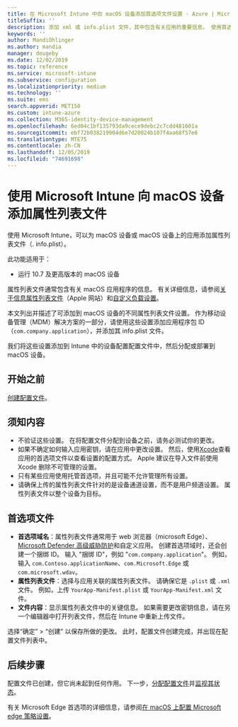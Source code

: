 ```yaml
---
title: 在 Microsoft Intune 中向 macOS 设备添加首选项文件设置 - Azure | Microsoft Docs
titleSuffix: ''
description: 添加 xml 或 info.plist 文件，其中包含有关应用的重要信息。 使用首选项文件设备配置配置文件更改属性列表文件中的密钥信息，并将其分配给 macOS 设备。
keywords: ''
author: MandiOhlinger
ms.author: mandia
manager: dougeby
ms.date: 12/02/2019
ms.topic: reference
ms.service: microsoft-intune
ms.subservice: configuration
ms.localizationpriority: medium
ms.technology: ''
ms.suite: ems
search.appverid: MET150
ms.custom: intune-azure
ms.collection: M365-identity-device-management
ms.openlocfilehash: 6ed04c1bf135793da9cece9debc2c7cdd481601a
ms.sourcegitcommit: ebf72b038219904d6e7d20024b107f4aa68f57e6
ms.translationtype: MTE75
ms.contentlocale: zh-CN
ms.lasthandoff: 12/05/2019
ms.locfileid: "74691698"
---
```

# <a name="add-a-property-list-file-to-macos-devices-using-microsoft-intune"></a>使用 Microsoft Intune 向 macOS 设备添加属性列表文件

使用 Microsoft Intune，可以为 macOS 设备或 macOS 设备上的应用添加属性列表文件（. info.plist）。

此功能适用于：

- 运行 10.7 及更高版本的 macOS 设备

属性列表文件通常包含有关 macOS 应用程序的信息。 有关详细信息，请参阅[关于信息属性列表文件](https://developer.apple.com/library/archive/documentation/General/Reference/InfoPlistKeyReference/Articles/AboutInformationPropertyListFiles.html)（Apple 网站）和[自定义负载设置](https://support.apple.com/guide/mdm/custom-mdm9abbdbe7/1/web/1)。

本文列出并描述了可添加到 macOS 设备的不同属性列表文件设置。 作为移动设备管理（MDM）解决方案的一部分，请使用这些设置添加应用程序包 ID （`com.company.application`），并添加其 info.plist 文件。

我们将这些设置添加到 Intune 中的设备配置配置文件中，然后分配或部署到 macOS 设备。

## <a name="before-you-begin"></a>开始之前

[创建配置文件](device-profile-create.md)。

## <a name="what-you-need-to-know"></a>须知内容

- 不验证这些设置。 在将配置文件分配到设备之前，请务必测试你的更改。
- 如果不确定如何输入应用密钥，请在应用中更改设置。 然后，使用[Xcode](https://developer.apple.com/xcode/)查看应用的首选项文件以查看设置的配置方式。 Apple 建议在导入文件前使用 Xcode 删除不可管理的设置。
- 只有某些应用使用托管首选项，并且可能不允许管理所有设置。
- 请确保上传的属性列表文件针对的是设备通道设置，而不是用户频道设置。 属性列表文件以整个设备为目标。

## <a name="preference-file"></a>首选项文件

- **首选项域名**：属性列表文件通常用于 web 浏览器（microsoft Edge）、 [Microsoft Defender 高级威胁防护](https://docs.microsoft.com/windows/security/threat-protection/microsoft-defender-atp/microsoft-defender-atp-mac)和自定义应用。 创建首选项域时，还会创建一个捆绑 ID。 输入 "捆绑 ID"，例如 "`com.company.application`"。 例如，输入 `com.Contoso.applicationName`、`com.Microsoft.Edge` 或 `com.microsoft.wdav`。
- **属性列表文件**：选择与应用关联的属性列表文件。 请确保它是 `.plist` 或 `.xml` 文件。 例如，上传 `YourApp-Manifest.plist` 或 `YourApp-Manifest.xml` 文件。
- **文件内容**：显示属性列表文件中的关键信息。 如果需要更改密钥信息，请在另一个编辑器中打开列表文件，然后在 Intune 中重新上传文件。

选择“确定”   > “创建”  以保存所做的更改。 此时，配置文件创建完成，并出现在配置文件列表中。

## <a name="next-steps"></a>后续步骤

配置文件已创建，但它尚未起到任何作用。 下一步，[分配配置文件](device-profile-assign.md)并[监视其状态](device-profile-monitor.md)。

有关 Microsoft Edge 首选项的详细信息，请参阅[在 macOS 上配置 Microsoft edge 策略设置](https://docs.microsoft.com/deployedge/configure-microsoft-edge-on-mac)。
